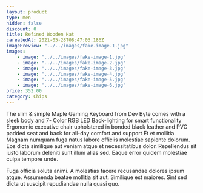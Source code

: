 ```yaml
---
layout: product
type: men
hidden: false
discount: 0
title: Refined Wooden Hat
careatedAt: 2021-05-28T08:47:03.186Z
imagePreview: "../../images/fake-image-1.jpg"
images:
    - image: "../../images/fake-image-1.jpg"
    - image: "../../images/fake-image-2.jpg"
    - image: "../../images/fake-image-3.jpg"
    - image: "../../images/fake-image-4.jpg"
    - image: "../../images/fake-image-5.jpg"
    - image: "../../images/fake-image-6.jpg"
price: 352.00
category: Chips
---
```

The slim & simple Maple Gaming Keyboard from Dev Byte comes with a sleek body and 7- Color RGB LED Back-lighting for smart functionality
Ergonomic executive chair upholstered in bonded black leather and PVC padded seat and back for all-day comfort and support
Et et mollitia. Magnam numquam fuga natus labore officiis molestiae sapiente dolorum. Eos dicta similique aut veniam atque et necessitatibus dolor. Repellendus sit iusto laborum deleniti sunt illum alias sed. Eaque error quidem molestiae culpa tempore unde.
 Fuga officia soluta animi. A molestias facere recusandae dolores ipsum atque. Assumenda beatae mollitia sit aut. Similique est maiores. Sint sed dicta ut suscipit repudiandae nulla quasi quo.
